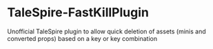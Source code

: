 # TaleSpire-FastKillPlugin
Unofficial TaleSpire plugin to allow quick deletion of assets (minis and converted props) based on a key or key combination
